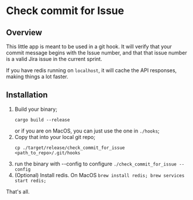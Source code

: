 # Check commit for Issue

## Overview
This little app is meant to be used in a git hook. 
It will verify that your commit message begins with the Issue number, 
and that that issue number is a valid Jira issue in the current sprint.

If you have redis running on `localhost`, it will cache the API responses, making things a lot faster.

## Installation
1. Build your binary; 
    ```
    cargo build --release
    ```
    or if you are on MacOS, you can just use the one in `./hooks`;
2. Copy that into your local git repo; 
    ```
    cp ./target/release/check_commit_for_issue <path_to_repo>/.git/hooks
    ```
3. run the binary with --config to configure
    `./check_commit_for_issue --config`
4. (Optional) Install redis. On MacOS `brew install redis; brew services start redis;`

That's all. 
